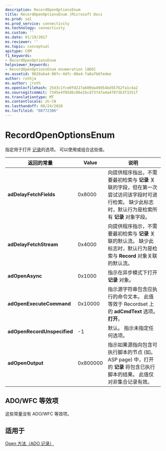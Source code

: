 ```yaml
---
description: RecordOpenOptionsEnum
title: RecordOpenOptionsEnum |Microsoft Docs
ms.prod: sql
ms.prod_service: connectivity
ms.technology: connectivity
ms.custom: ''
ms.date: 01/19/2017
ms.reviewer: ''
ms.topic: conceptual
apitype: COM
f1_keywords:
- RecordOpenOptionsEnum
helpviewer_keywords:
- RecordOpenOptionsEnum enumeration [ADO]
ms.assetid: 9028aba4-90fc-4dfc-88e4-fa8a7b6fedee
author: rothja
ms.author: jroth
ms.openlocfilehash: 25d3c1fce0fd227a609da49d54bd55762fa1c4a2
ms.sourcegitcommit: 7345e4f05d6c06e1bcd73747a4a47873b3f3251f
ms.translationtype: MT
ms.contentlocale: zh-CN
ms.lasthandoff: 08/24/2020
ms.locfileid: "88772306"
---
```

# <a name="recordopenoptionsenum"></a>RecordOpenOptionsEnum
指定用于打开 [记录](./record-object-ado.md)的选项。 可以使用或组合这些值。  
  
|返回的常量|Value|说明|  
|--------------|-----------|-----------------|  
|**adDelayFetchFields**|0x8000|向提供程序指出，不需要最初检索与 **记录** 关联的字段，但在第一次尝试访问该字段时可进行检索。 缺少此标志时，默认行为是检索所有 **记录** 对象字段。|  
|**adDelayFetchStream**|0x4000|向提供程序指示，不需要最初检索与 **记录** 关联的默认流。 缺少此标志时，默认行为是检索与 **Record** 对象关联的默认流。|  
|**adOpenAsync**|0x1000|指示在异步模式下打开 **记录** 对象。|  
|**adOpenExecuteCommand**|0x10000|指示源字符串包含应执行的命令文本。 此值等效于 Recordset 上的 **adCmdText** 选项。 **打开**。|  
|**adOpenRecordUnspecified**|-1|默认。 指示未指定任何选项。|  
|**adOpenOutput**|0x800000|指示如果源指向包含可执行脚本的节点 (如。ASP page) 中，打开的 **记录** 将包含已执行脚本的结果。 此值仅对非集合记录有效。|  
  
## <a name="adowfc-equivalent"></a>ADO/WFC 等效项  
 这些常量没有 ADO/WFC 等效项。  
  
## <a name="applies-to"></a>适用于  
 [Open 方法（ADO 记录）](./open-method-ado-record.md)